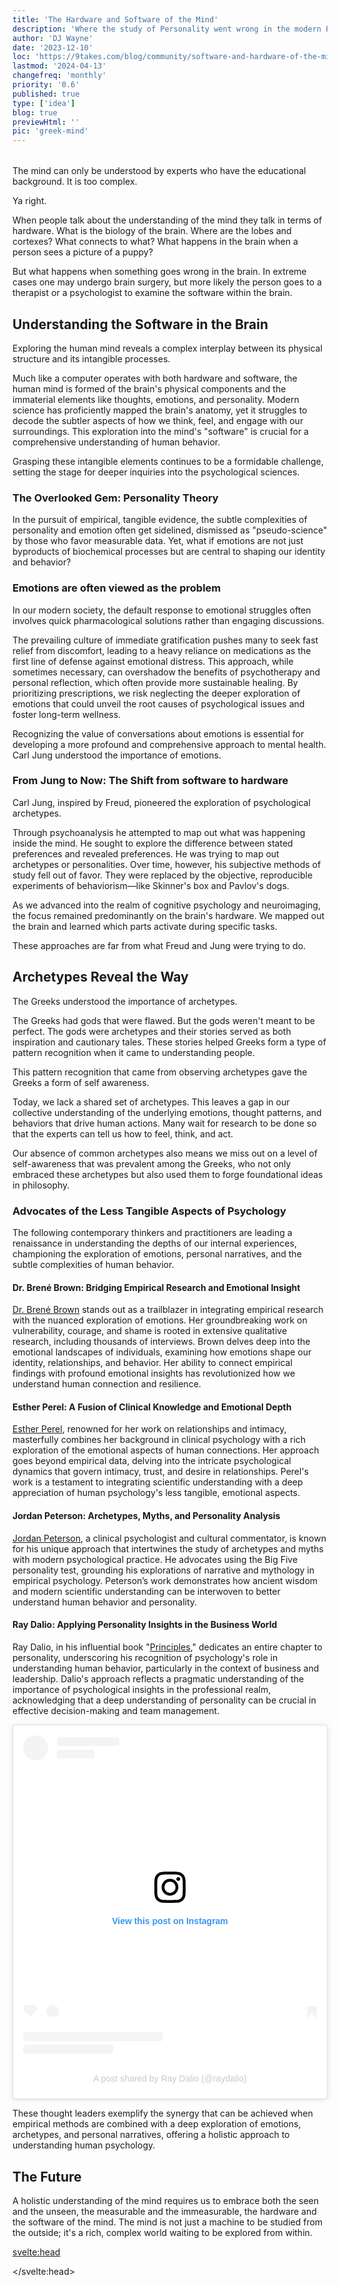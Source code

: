 ```yaml
---
title: 'The Hardware and Software of the Mind'
description: 'Where the study of Personality went wrong in the modern Psychological discourse'
author: 'DJ Wayne'
date: '2023-12-10'
loc: 'https://9takes.com/blog/community/software-and-hardware-of-the-mind'
lastmod: '2024-04-13'
changefreq: 'monthly'
priority: '0.6'
published: true
type: ['idea']
blog: true
previewHtml: ''
pic: 'greek-mind'
---
```


<script>
	import  PopCard  from "../../lib/components/atoms/PopCard.svelte";
</script>

<div
    style="display: flex;
    justify-content: center;
    margin: 1rem 0;"
>
 <PopCard
        image={`/blogs/greek-mind.webp`}
        showIcon={false}
        tint={false}
        displayText=""
        altText="greek mind 🧠"
        subtext=""
    />
</div>

<p class="firstLetter">The mind can only be understood by experts who have the educational background. It is too complex.</p>

Ya right.

When people talk about the understanding of the mind they talk in terms of hardware. What is the biology of the brain. Where are the lobes and cortexes? What connects to what? What happens in the brain when a person sees a picture of a puppy?

But what happens when something goes wrong in the brain. In extreme cases one may undergo brain surgery, but more likely the person goes to a therapist or a psychologist to examine the software within the brain.

## Understanding the Software in the Brain

Exploring the human mind reveals a complex interplay between its physical structure and its intangible processes.

Much like a computer operates with both hardware and software, the human mind is formed of the brain's physical components and the immaterial elements like thoughts, emotions, and personality. Modern science has proficiently mapped the brain's anatomy, yet it struggles to decode the subtler aspects of how we think, feel, and engage with our surroundings. This exploration into the mind's "software" is crucial for a comprehensive understanding of human behavior.

Grasping these intangible elements continues to be a formidable challenge, setting the stage for deeper inquiries into the psychological sciences.

### The Overlooked Gem: Personality Theory

In the pursuit of empirical, tangible evidence, the subtle complexities of personality and emotion often get sidelined, dismissed as "pseudo-science" by those who favor measurable data. Yet, what if emotions are not just byproducts of biochemical processes but are central to shaping our identity and behavior?

### Emotions are often viewed as the problem

In our modern society, the default response to emotional struggles often involves quick pharmacological solutions rather than engaging discussions.

The prevailing culture of immediate gratification pushes many to seek fast relief from discomfort, leading to a heavy reliance on medications as the first line of defense against emotional distress. This approach, while sometimes necessary, can overshadow the benefits of psychotherapy and personal reflection, which often provide more sustainable healing. By prioritizing prescriptions, we risk neglecting the deeper exploration of emotions that could unveil the root causes of psychological issues and foster long-term wellness.

Recognizing the value of conversations about emotions is essential for developing a more profound and comprehensive approach to mental health. Carl Jung understood the importance of emotions.

### From Jung to Now: The Shift from software to hardware

Carl Jung, inspired by Freud, pioneered the exploration of psychological archetypes.

Through psychoanalysis he attempted to map out what was happening inside the mind. He sought to explore the difference between stated preferences and revealed preferences. He was trying to map out archetypes or personalities. Over time, however, his subjective methods of study fell out of favor. They were replaced by the objective, reproducible experiments of behaviorism—like Skinner's box and Pavlov's dogs.

As we advanced into the realm of cognitive psychology and neuroimaging, the focus remained predominantly on the brain's hardware. We mapped out the brain and learned which parts activate during specific tasks.

These approaches are far from what Freud and Jung were trying to do.

## Archetypes Reveal the Way

The Greeks understood the importance of archetypes.

The Greeks had gods that were flawed. But the gods weren't meant to be perfect. The gods were archetypes and their stories served as both inspiration and cautionary tales. These stories helped Greeks form a type of pattern recognition when it came to understanding people.

This pattern recognition that came from observing archetypes gave the Greeks a form of self awareness.

Today, we lack a shared set of archetypes. This leaves a gap in our collective understanding of the underlying emotions, thought patterns, and behaviors that drive human actions. Many wait for research to be done so that the experts can tell us how to feel, think, and act.

Our absence of common archetypes also means we miss out on a level of self-awareness that was prevalent among the Greeks, who not only embraced these archetypes but also used them to forge foundational ideas in philosophy.

### Advocates of the Less Tangible Aspects of Psychology

The following contemporary thinkers and practitioners are leading a renaissance in understanding the depths of our internal experiences, championing the exploration of emotions, personal narratives, and the subtle complexities of human behavior.

#### Dr. Brené Brown: Bridging Empirical Research and Emotional Insight

<a href="https://brenebrown.com/the-research/">Dr. Brené Brown</a> stands out as a trailblazer in integrating empirical research with the nuanced exploration of emotions. Her groundbreaking work on vulnerability, courage, and shame is rooted in extensive qualitative research, including thousands of interviews. Brown delves deep into the emotional landscapes of individuals, examining how emotions shape our identity, relationships, and behavior. Her ability to connect empirical findings with profound emotional insights has revolutionized how we understand human connection and resilience.

#### Esther Perel: A Fusion of Clinical Knowledge and Emotional Depth

<a href="https://www.estherperel.com/">Esther Perel</a>, renowned for her work on relationships and intimacy, masterfully combines her background in clinical psychology with a rich exploration of the emotional aspects of human connections. Her approach goes beyond empirical data, delving into the intricate psychological dynamics that govern intimacy, trust, and desire in relationships. Perel's work is a testament to integrating scientific understanding with a deep appreciation of human psychology's less tangible, emotional aspects.

#### Jordan Peterson: Archetypes, Myths, and Personality Analysis

<a href="https://www.jordanbpeterson.com/about/">Jordan Peterson</a>, a clinical psychologist and cultural commentator, is known for his unique approach that intertwines the study of archetypes and myths with modern psychological practice. He advocates using the Big Five personality test, grounding his explorations of narrative and mythology in empirical psychology. Peterson’s work demonstrates how ancient wisdom and modern scientific understanding can be interwoven to better understand human behavior and personality.

#### Ray Dalio: Applying Personality Insights in the Business World

Ray Dalio, in his influential book "<a href="https://www.principles.com/">Principles</a>," dedicates an entire chapter to personality, underscoring his recognition of psychology's role in understanding human behavior, particularly in the context of business and leadership. Dalio's approach reflects a pragmatic understanding of the importance of psychological insights in the professional realm, acknowledging that a deep understanding of personality can be crucial in effective decision-making and team management.

<div class="iframe-container" style="display: flex; justify-content: center;">
<blockquote class="instagram-media" data-instgrm-captioned data-instgrm-permalink="https://www.instagram.com/reel/CqeBbdeDQHY/?utm_source=ig_embed&amp;utm_campaign=loading" data-instgrm-version="14" style=" background:#FFF; border:0; border-radius:3px; box-shadow:0 0 1px 0 rgba(0,0,0,0.5),0 1px 10px 0 rgba(0,0,0,0.15); margin: 1px; max-width:540px; min-width:326px; padding:0; width:99.375%; width:-webkit-calc(100% - 2px); width:calc(100% - 2px);"><div style="padding:16px;"> <a href="https://www.instagram.com/reel/CqeBbdeDQHY/?utm_source=ig_embed&amp;utm_campaign=loading" style=" background:#FFFFFF; line-height:0; padding:0 0; text-align:center; text-decoration:none; width:100%;" target="_blank"> <div style=" display: flex; flex-direction: row; align-items: center;"> <div style="background-color: #F4F4F4; border-radius: 50%; flex-grow: 0; height: 40px; margin-right: 14px; width: 40px;"></div> <div style="display: flex; flex-direction: column; flex-grow: 1; justify-content: center;"> <div style=" background-color: #F4F4F4; border-radius: 4px; flex-grow: 0; height: 14px; margin-bottom: 6px; width: 100px;"></div> <div style=" background-color: #F4F4F4; border-radius: 4px; flex-grow: 0; height: 14px; width: 60px;"></div></div></div><div style="padding: 19% 0;"></div> <div style="display:block; height:50px; margin:0 auto 12px; width:50px;"><svg width="50px" height="50px" viewBox="0 0 60 60" version="1.1" xmlns="https://www.w3.org/2000/svg" xmlns:xlink="https://www.w3.org/1999/xlink"><g stroke="none" stroke-width="1" fill="none" fill-rule="evenodd"><g transform="translate(-511.000000, -20.000000)" fill="#000000"><g><path d="M556.869,30.41 C554.814,30.41 553.148,32.076 553.148,34.131 C553.148,36.186 554.814,37.852 556.869,37.852 C558.924,37.852 560.59,36.186 560.59,34.131 C560.59,32.076 558.924,30.41 556.869,30.41 M541,60.657 C535.114,60.657 530.342,55.887 530.342,50 C530.342,44.114 535.114,39.342 541,39.342 C546.887,39.342 551.658,44.114 551.658,50 C551.658,55.887 546.887,60.657 541,60.657 M541,33.886 C532.1,33.886 524.886,41.1 524.886,50 C524.886,58.899 532.1,66.113 541,66.113 C549.9,66.113 557.115,58.899 557.115,50 C557.115,41.1 549.9,33.886 541,33.886 M565.378,62.101 C565.244,65.022 564.756,66.606 564.346,67.663 C563.803,69.06 563.154,70.057 562.106,71.106 C561.058,72.155 560.06,72.803 558.662,73.347 C557.607,73.757 556.021,74.244 553.102,74.378 C549.944,74.521 548.997,74.552 541,74.552 C533.003,74.552 532.056,74.521 528.898,74.378 C525.979,74.244 524.393,73.757 523.338,73.347 C521.94,72.803 520.942,72.155 519.894,71.106 C518.846,70.057 518.197,69.06 517.654,67.663 C517.244,66.606 516.755,65.022 516.623,62.101 C516.479,58.943 516.448,57.996 516.448,50 C516.448,42.003 516.479,41.056 516.623,37.899 C516.755,34.978 517.244,33.391 517.654,32.338 C518.197,30.938 518.846,29.942 519.894,28.894 C520.942,27.846 521.94,27.196 523.338,26.654 C524.393,26.244 525.979,25.756 528.898,25.623 C532.057,25.479 533.004,25.448 541,25.448 C548.997,25.448 549.943,25.479 553.102,25.623 C556.021,25.756 557.607,26.244 558.662,26.654 C560.06,27.196 561.058,27.846 562.106,28.894 C563.154,29.942 563.803,30.938 564.346,32.338 C564.756,33.391 565.244,34.978 565.378,37.899 C565.522,41.056 565.552,42.003 565.552,50 C565.552,57.996 565.522,58.943 565.378,62.101 M570.82,37.631 C570.674,34.438 570.167,32.258 569.425,30.349 C568.659,28.377 567.633,26.702 565.965,25.035 C564.297,23.368 562.623,22.342 560.652,21.575 C558.743,20.834 556.562,20.326 553.369,20.18 C550.169,20.033 549.148,20 541,20 C532.853,20 531.831,20.033 528.631,20.18 C525.438,20.326 523.257,20.834 521.349,21.575 C519.376,22.342 517.703,23.368 516.035,25.035 C514.368,26.702 513.342,28.377 512.574,30.349 C511.834,32.258 511.326,34.438 511.181,37.631 C511.035,40.831 511,41.851 511,50 C511,58.147 511.035,59.17 511.181,62.369 C511.326,65.562 511.834,67.743 512.574,69.651 C513.342,71.625 514.368,73.296 516.035,74.965 C517.703,76.634 519.376,77.658 521.349,78.425 C523.257,79.167 525.438,79.673 528.631,79.82 C531.831,79.965 532.853,80.001 541,80.001 C549.148,80.001 550.169,79.965 553.369,79.82 C556.562,79.673 558.743,79.167 560.652,78.425 C562.623,77.658 564.297,76.634 565.965,74.965 C567.633,73.296 568.659,71.625 569.425,69.651 C570.167,67.743 570.674,65.562 570.82,62.369 C570.966,59.17 571,58.147 571,50 C571,41.851 570.966,40.831 570.82,37.631"></path></g></g></g></svg></div><div style="padding-top: 8px;"> <div style=" color:#3897f0; font-family:Arial,sans-serif; font-size:14px; font-style:normal; font-weight:550; line-height:18px;">View this post on Instagram</div></div><div style="padding: 12.5% 0;"></div> <div style="display: flex; flex-direction: row; margin-bottom: 14px; align-items: center;"><div> <div style="background-color: #F4F4F4; border-radius: 50%; height: 12.5px; width: 12.5px; transform: translateX(0px) translateY(7px);"></div> <div style="background-color: #F4F4F4; height: 12.5px; transform: rotate(-45deg) translateX(3px) translateY(1px); width: 12.5px; flex-grow: 0; margin-right: 14px; margin-left: 2px;"></div> <div style="background-color: #F4F4F4; border-radius: 50%; height: 12.5px; width: 12.5px; transform: translateX(9px) translateY(-18px);"></div></div><div style="margin-left: 8px;"> <div style=" background-color: #F4F4F4; border-radius: 50%; flex-grow: 0; height: 20px; width: 20px;"></div> <div style=" width: 0; height: 0; border-top: 2px solid transparent; border-left: 6px solid #f4f4f4; border-bottom: 2px solid transparent; transform: translateX(16px) translateY(-4px) rotate(30deg)"></div></div><div style="margin-left: auto;"> <div style=" width: 0px; border-top: 8px solid #F4F4F4; border-right: 8px solid transparent; transform: translateY(16px);"></div> <div style=" background-color: #F4F4F4; flex-grow: 0; height: 12px; width: 16px; transform: translateY(-4px);"></div> <div style=" width: 0; height: 0; border-top: 8px solid #F4F4F4; border-left: 8px solid transparent; transform: translateY(-4px) translateX(8px);"></div></div></div> <div style="display: flex; flex-direction: column; flex-grow: 1; justify-content: center; margin-bottom: 24px;"> <div style=" background-color: #F4F4F4; border-radius: 4px; flex-grow: 0; height: 14px; margin-bottom: 6px; width: 224px;"></div> <div style=" background-color: #F4F4F4; border-radius: 4px; flex-grow: 0; height: 14px; width: 144px;"></div></div></a><p style=" color:#c9c8cd; font-family:Arial,sans-serif; font-size:14px; line-height:17px; margin-bottom:0; margin-top:8px; overflow:hidden; padding:8px 0 7px; text-align:center; text-overflow:ellipsis; white-space:nowrap;"><a href="https://www.instagram.com/reel/CqeBbdeDQHY/?utm_source=ig_embed&amp;utm_campaign=loading" style=" color:#c9c8cd; font-family:Arial,sans-serif; font-size:14px; font-style:normal; font-weight:normal; line-height:17px; text-decoration:none;" target="_blank">A post shared by Ray Dalio (@raydalio)</a></p></div></blockquote>
</div>

These thought leaders exemplify the synergy that can be achieved when empirical methods are combined with a deep exploration of emotions, archetypes, and personal narratives, offering a holistic approach to understanding human psychology.

## The Future

A holistic understanding of the mind requires us to embrace both the seen and the unseen, the measurable and the immeasurable, the hardware and the software of the mind. The mind is not just a machine to be studied from the outside; it's a rich, complex world waiting to be explored from within.

<!--
The Ben and Marc Show with Tony Robbins
27:50

Tony Robbins- a psychological engineer
https://a16z.com/bio-health/
https://twitter.com/vijaypande
https://a16z.com/author/vijay-pande/

-->

<svelte:head>

<script async src="//www.instagram.com/embed.js"></script>
<script type="application/ld+json">
{
  "@context": "http://schema.org",
  "@graph": [
    {
      "@type": "Article",
      "articleBody": "This article delves into the holistic approach to psychology, highlighting the integration of empirical research with exploring emotions, personal narratives, and psychological complexities. It features insights from thought leaders such as Dr. Brené Brown, Esther Perel, Jordan Peterson, and Ray Dalio, who champion the fusion of empirical methods with a deep understanding of human emotions and personality. The article emphasizes the need for a comprehensive understanding of the human psyche, combining the observable 'hardware' of behavior with the intricate 'software' of our inner lives.",
      "creator": {
        "@type": "Person",
        "name": "DJ Wayne",
        "sameAs": ["https://www.instagram.com/djwayne3/", "https://www.youtube.com/@djwayne3", "https://www.linkedin.com/in/davidtwayne/", "https://twitter.com/djwayne3"
        ]
      },
      "author": {
        "@type": "Person",
        "name": "DJ Wayne",
        "sameAs": ["https://www.instagram.com/djwayne3/", "https://www.youtube.com/@djwayne3", "https://www.linkedin.com/in/davidtwayne/", "https://twitter.com/djwayne3"]
      },
      "dateModified": {
        "@type": "Date",
        "@value": "2024-04-13"
      },
      "datePublished": {
        "@type": "Date",
        "@value": "2023-12-10"
      },
      "description": "Exploring the integration of empirical research with emotional and psychological insights in the field of psychology, featuring contributions from Dr. Brené Brown, Esther Perel, Jordan Peterson, and Ray Dalio.",
      "headline": "Integrating Empirical Research with Emotional Insights in Psychology",
      "image": {
        "@type": "ImageObject",
        "height": 800,
        "url": "https://9takes.com/blogs/greek-mind.webp",
        "width": 800
      },
      "mainEntityOfPage": {
        "@id": "https://9takes.com/blog/community/software-and-hardware-of-the-mind",
        "@type": "WebPage"
      },
      "publisher": {
            "@type": "Organization",
            "sameAs": ["https://www.instagram.com/9takesdotcom/", "https://twitter.com/9takesdotcom"],
            "logo": {
               "@type": "ImageObject",
               "url": "https://9takes.com/brand/darkRubix.png"
            },
            "name": "9takes"
         }
    },
    {
      "@type": "FAQPage",
      "mainEntity": [
        {
          "@type": "Question",
          "acceptedAnswer": {
            "@type": "Answer",
            "text": "Dr. Brené Brown is renowned for her qualitative research on vulnerability, courage, and shame. She connects empirical findings with deep emotional insights, offering a comprehensive understanding of human emotions and behaviors."
          },
          "name": "What is Dr. Brené Brown's contribution to psychology?"
        },
        {
          "@type": "Question",
          "acceptedAnswer": {
            "@type": "Answer",
            "text": "Esther Perel is known for her work on relationships and intimacy, combining her clinical psychology background with a rich exploration of emotional aspects in human connections. Her approach provides a unique understanding of the dynamics in relationships."
          },
          "name": "How does Esther Perel's work integrate clinical knowledge with emotional depth?"
        },
        {
          "@type": "Question",
          "acceptedAnswer": {
            "@type": "Answer",
            "text": "Jordan Peterson integrates the study of archetypes and myths with modern psychological practice. He advocates using the Big Five personality test, blending empirical psychology with narrative and mythology to understand human behavior and personality."
          },
          "name": "What distinguishes Jordan Peterson's approach in psychology?"
        },
        {
          "@type": "Question",
          "acceptedAnswer": {
            "@type": "Answer",
            "text": "Ray Dalio applies psychological insights in the business world, especially in his book 'Principles,' where he dedicates a chapter to personality. His approach highlights the importance of understanding personality for effective decision-making and team management in professional settings."
          },
          "name": "How does Ray Dalio incorporate psychology into business principles?"
        }
      ]
    }
  ]
}
</script>

</svelte:head>

<style lang="scss">
</style>
